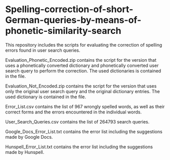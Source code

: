 # Spelling-correction-of-short-German-queries-by-means-of-phonetic-similarity-search

This repository includes the scripts for evaluating the correction of spelling errors found in user search queries.

Evaluation_Phonetic_Encoded.zip contains the script for the version that uses a phonetically converted dictionary and phonetically converted user search query to perform the correction. The used dictionaries is contained in the file.

Evaluation_Not_Encoded.zip contains the script for the version that uses only the original user search query and the original dictionary entries. The used dictionary is contained in the file.

Error_List.csv contains the list of 967 wrongly spelled words, as well as their correct forms and the errors encountered in the individual words.

User_Search_Queries.csv contains the list of 264793 search queries.

Google_Docs_Error_List.txt contains the error list including the suggestions made by Google Docs.

Hunspell_Error_List.txt contains the error list including the suggestions made by Hunspell.
